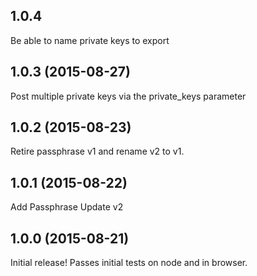 ## 1.0.4

Be able to name private keys to export

## 1.0.3 (2015-08-27)

Post multiple private keys via the private_keys parameter

## 1.0.2 (2015-08-23)

Retire passphrase v1 and rename v2 to v1.

## 1.0.1 (2015-08-22)

Add Passphrase Update v2

## 1.0.0 (2015-08-21)

Initial release! Passes initial tests on node and in browser.
